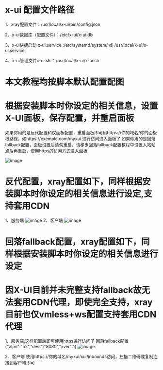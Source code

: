 # x-ui 配置文件路径
1、xray配置文件：/usr/local/x-ui/bin/config.json

2、x-ui数据库（配置文件）：/etc/x-ui/x-ui.db

3、x-ui快捷启动 x-ui.service :/etc/systemd/system/  或  /usr/local/x-ui/x-ui.service

4、x-ui管理文件x-ui.sh ：/usr/local/x-ui/x-ui.sh

# 本文教程均按脚本默认配置配图
# 根据安装脚本时你设定的相关信息，设置X-UI面板，保存配置，并重启面板
如果你用的是反代配置和仅面板配置，重启面板即可用https://你的域名/你的面板根路径，如https://exemple.com/myxui 进行访问进入面板了
如果你用的是回落fallback配置，面板设置后请勿重启，请移步回落fallback配置教程中设置入站站点后再重启，使用https的访问方式进入面板

![image](https://user-images.githubusercontent.com/14154547/131056046-21bf142f-368c-44ca-933e-a10165237d9d.png)
# 反代配置，xray配置如下，同样根据安装脚本时你设定的相关信息进行设定,支持套用CDN
1、服务端
![image](https://user-images.githubusercontent.com/14154547/131056502-63b688ca-838f-46f7-99a6-b33da7f99554.png)
2、客户端
![image](https://user-images.githubusercontent.com/14154547/131056622-1263549f-be46-4d5c-887e-f1135f391fb0.png)
# 回落fallback配置，xray配置如下，同样根据安装脚本时你设定的相关信息进行设定
# 因X-UI目前并未完整支持fallback故无法套用CDN代理，即使完全支持，xray目前也仅vmless+ws配置支持套用CDN代理
1、服务端,这样配置后即可使用https进行访问了
回落fallback配置{"alpn":"h2","dest":"8080","xver":1}
![image](https://user-images.githubusercontent.com/14154547/131057453-a6d5df5e-dd71-41d5-8888-9e26871c618e.png)

2、客户端
使用https://你的域名/myxui/xui/inbounds访问，扫描二维码或复制连接到客户端即可


